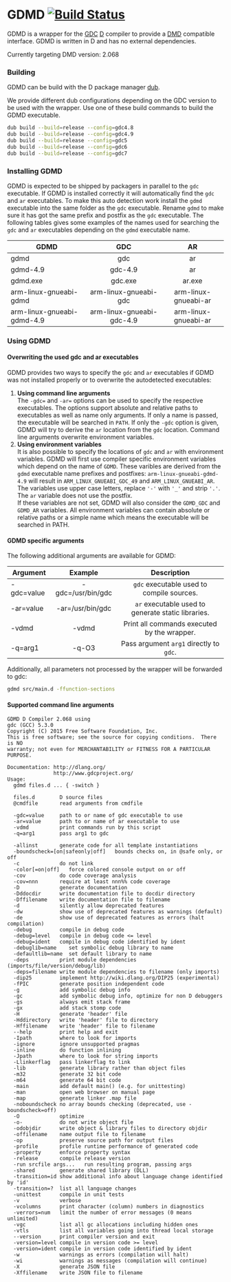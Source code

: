GDMD [![Build Status](https://travis-ci.org/jpf91/GDMD.svg?branch=master)](https://travis-ci.org/jpf91/GDMD)
=============
GDMD is a wrapper for the [GDC](http://gdcproject.org/) [D](https://dlang.org) compiler to provide a [DMD](https://dlang.org/download.html#dmd) compatible interface. GDMD is written in D and has no external dependencies.

Currently targeting DMD version: 2.068

### Building
GDMD can be build with the D package manager [dub](http://code.dlang.org/download).

We provide different dub configurations depending on the GDC version to be used with the wrapper. Use one of these build commands to build the GDMD executable.

```bash
dub build --build=release --config=gdc4.8
dub build --build=release --config=gdc4.9
dub build --build=release --config=gdc5
dub build --build=release --config=gdc6
dub build --build=release --config=gdc7
```

### Installing GDMD
GDMD is expected to be shipped by packagers in parallel to the `gdc` executable. If GDMD is installed correctly it will automatically find the `gdc` and `ar` executables. To make this auto detection work install the `gdmd` executable into the same folder as the `gdc` executable. Rename `gdmd` to make sure it has got the same prefix and postfix as the `gdc` executable. The following tables gives some examples of the names used for searching the `gdc` and `ar` executables depending on the `gdmd` executable name.

| GDMD                       | GDC                       | AR                   |
| ---------------------------|:-------------------------:|:--------------------:|
| gdmd                       | gdc                       | ar                   |
| gdmd-4.9                   | gdc-4.9                   | ar                   |
| gdmd.exe                   | gdc.exe                   | ar.exe               |
| arm-linux-gnueabi-gdmd     | arm-linux-gnueabi-gdc     | arm-linux-gnueabi-ar |
| arm-linux-gnueabi-gdmd-4.9 | arm-linux-gnueabi-gdc-4.9 | arm-linux-gnueabi-ar |

### Using GDMD
#### Overwriting the used gdc and ar executables
GDMD provides two ways to specify the `gdc` and `ar` executables if GDMD was not installed properly or to overwrite the autodetected executables:

1. **Using command line arguments**  
   The `-gdc=` and `-ar=` options can be used to specify the respective executables. The options support absolute and 
   relative paths to executables as well as name only arguments. If only a name is passed, the executable will be 
   searched in `PATH`. If only the `-gdc` option is given, GDMD will try to derive the `ar` location from the `gdc`
   location. Command line arguments overwrite environment variables.
2. **Using environment variables**  
   It is also possible to specify the locations of `gdc` and `ar` with environment variables. GDMD will first use 
   compiler specific environment variables which depend on the name of `GDMD`. These varibles are derived from the 
   `gdmd` executable name prefixes and postfixes: `arm-linux-gnueabi-gdmd-4.9` will result in `ARM_LINUX_GNUEABI_GDC_49`
   and `ARM_LINUX_GNUEABI_AR`. The variables use upper case letters, replace `'-'` with `'_'` and strip `'.'`. The `ar`
   variable does not use the postfix.  
   If these variables are not set, GDMD will also consider the `GDMD_GDC` and `GDMD_AR` variables. All environment 
   variables can contain absolute or relative paths or a simple name which means the executable will be searched in
   PATH.

#### GDMD specific arguments

The following additional arguments are available for GDMD:

| Argument    | Example                   | Description                                         |
| ------------|:-------------------------:|:---------------------------------------------------:|
| -gdc=value  | -gdc=/usr/bin/gdc         | `gdc` executable used to compile sources.           |
| -ar=value   | -ar=/usr/bin/gdc          | `ar` executable used to generate static libraries.  |
| -vdmd       | -vdmd                     | Print all commands executed by the wrapper.         |
| -q=arg1     | -q-O3                     | Pass argument `arg1` directly to `gdc`.             |

Additionally, all parameters not processed by the wrapper will be forwarded to gdc:
```bash
gdmd src/main.d -ffunction-sections
```

#### Supported command line arguments
```
GDMD D Compiler 2.068 using
gdc (GCC) 5.3.0
Copyright (C) 2015 Free Software Foundation, Inc.
This is free software; see the source for copying conditions.  There is NO
warranty; not even for MERCHANTABILITY or FITNESS FOR A PARTICULAR PURPOSE.

Documentation: http://dlang.org/
               http://www.gdcproject.org/
Usage:
  gdmd files.d ... { -switch }

  files.d        D source files
  @cmdfile       read arguments from cmdfile

  -gdc=value     path to or name of gdc executable to use
  -ar=value      path to or name of ar executable to use
  -vdmd          print commands run by this script
  -q=arg1        pass arg1 to gdc

  -allinst       generate code for all template instantiations
  -boundscheck=[on|safeonly|off]   bounds checks on, in @safe only, or off
  -c             do not link
  -color[=on|off]   force colored console output on or off
  -cov           do code coverage analysis
  -cov=nnn       require at least nnn%% code coverage
  -D             generate documentation
  -Dddocdir      write documentation file to docdir directory
  -Dffilename    write documentation file to filename
  -d             silently allow deprecated features
  -dw            show use of deprecated features as warnings (default)
  -de            show use of deprecated features as errors (halt compilation)
  -debug         compile in debug code
  -debug=level   compile in debug code <= level
  -debug=ident   compile in debug code identified by ident
  -debuglib=name    set symbolic debug library to name
  -defaultlib=name  set default library to name
  -deps          print module dependencies (imports/file/version/debug/lib)
  -deps=filename write module dependencies to filename (only imports)
  -dip25         implement http://wiki.dlang.org/DIP25 (experimental)
  -fPIC          generate position independent code
  -g             add symbolic debug info
  -gc            add symbolic debug info, optimize for non D debuggers
  -gs            always emit stack frame
  -gx            add stack stomp code
  -H             generate 'header' file
  -Hddirectory   write 'header' file to directory
  -Hffilename    write 'header' file to filename
  --help         print help and exit
  -Ipath         where to look for imports
  -ignore        ignore unsupported pragmas
  -inline        do function inlining
  -Jpath         where to look for string imports
  -Llinkerflag   pass linkerflag to link
  -lib           generate library rather than object files
  -m32           generate 32 bit code
  -m64           generate 64 bit code
  -main          add default main() (e.g. for unittesting)
  -man           open web browser on manual page
  -map           generate linker .map file
  -noboundscheck no array bounds checking (deprecated, use -boundscheck=off)
  -O             optimize
  -o-            do not write object file
  -odobjdir      write object & library files to directory objdir
  -offilename    name output file to filename
  -op            preserve source path for output files
  -profile       profile runtime performance of generated code
  -property      enforce property syntax
  -release       compile release version
  -run srcfile args...   run resulting program, passing args
  -shared        generate shared library (DLL)
  -transition=id show additional info about language change identified by 'id'
  -transition=?  list all language changes
  -unittest      compile in unit tests
  -v             verbose
  -vcolumns      print character (column) numbers in diagnostics
  -verrors=num   limit the number of error messages (0 means unlimited)
  -vgc           list all gc allocations including hidden ones
  -vtls          list all variables going into thread local storage
  --version      print compiler version and exit
  -version=level compile in version code >= level
  -version=ident compile in version code identified by ident
  -w             warnings as errors (compilation will halt)
  -wi            warnings as messages (compilation will continue)
  -X             generate JSON file
  -Xffilename    write JSON file to filename
```
